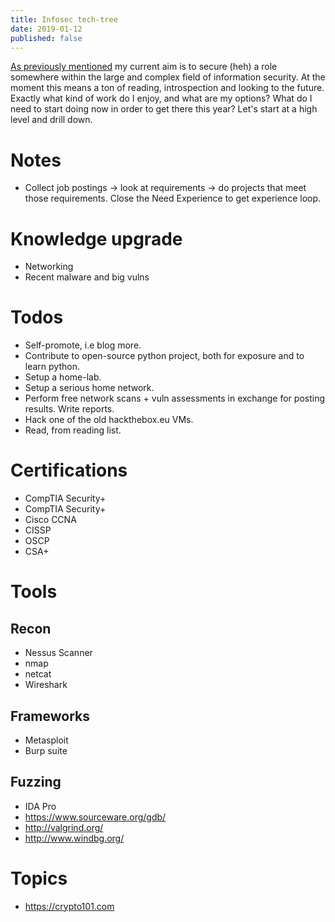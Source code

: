 ```yaml
---
title: Infosec tech-tree
date: 2019-01-12
published: false
---
```


[As previously mentioned](https://rpavlov.com/2018/12/12/end-of-year/) my current aim is to secure (heh) a role somewhere within the large and complex field of information security. At the moment this means a ton of reading, introspection and looking to the future. Exactly what kind of work do I enjoy, and what are my options? What do I need to start doing now in order to get there this year? Let's start at a high level and drill down.

# Notes

* Collect job postings -> look at requirements -> do projects that meet those requirements. Close the Need Experience to get experience loop.

# Knowledge upgrade

* Networking
* Recent malware and big vulns

# Todos

* Self-promote, i.e blog more.
* Contribute to open-source python project, both for exposure and to learn python.
* Setup a home-lab.
* Setup a serious home network.
* Perform free network scans + vuln assessments in exchange for posting results. Write reports.
* Hack one of the old hackthebox.eu VMs.
* Read, from reading list.

# Certifications

* CompTIA Security+
* CompTIA Security+
* Cisco CCNA
* CISSP
* OSCP
* CSA+

# Tools

## Recon

* Nessus Scanner
* nmap
* netcat
* Wireshark

## Frameworks

* Metasploit
* Burp suite

## Fuzzing

* IDA Pro
* https://www.sourceware.org/gdb/
* http://valgrind.org/
* http://www.windbg.org/

# Topics

* https://crypto101.com
